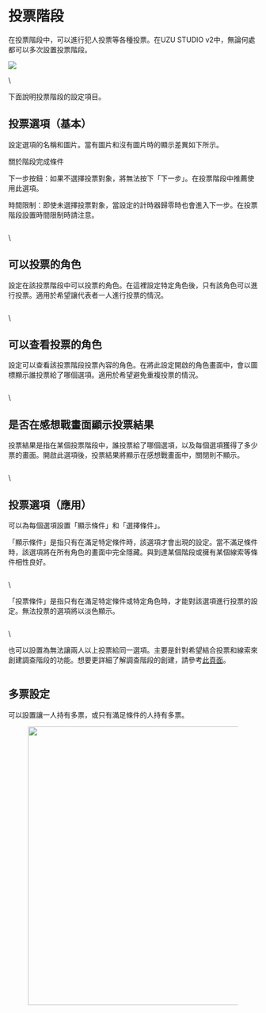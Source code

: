 # 投票階段

在投票階段中，可以進行犯人投票等各種投票。在UZU STUDIO v2中，無論何處都可以多次設置投票階段。

![](../../images/select.png)

\

下面說明投票階段的設定項目。

## 投票選項（基本）

設定選項的名稱和圖片。當有圖片和沒有圖片時的顯示差異如下所示。

關於階段完成條件

下一步按鈕：如果不選擇投票對象，將無法按下「下一步」。在投票階段中推薦使用此選項。

時間限制：即使未選擇投票對象，當設定的計時器歸零時也會進入下一步。在投票階段設置時間限制時請注意。

<figure><img src="../../.gitbook/assets/image (122).png" alt=""><figcaption></figcaption></figure>

\

## 可以投票的角色

設定在該投票階段中可以投票的角色。在這裡設定特定角色後，只有該角色可以進行投票。適用於希望讓代表者一人進行投票的情況。

<figure><img src="../../.gitbook/assets/image (121).png" alt=""><figcaption></figcaption></figure>

\

## 可以查看投票的角色

設定可以查看該投票階段投票內容的角色。在將此設定開啟的角色畫面中，會以圖標顯示誰投票給了哪個選項。適用於希望避免重複投票的情況。

<figure><img src="../../.gitbook/assets/image (120).png" alt=""><figcaption></figcaption></figure>

\

## 是否在感想戰畫面顯示投票結果

投票結果是指在某個投票階段中，誰投票給了哪個選項，以及每個選項獲得了多少票的畫面。開啟此選項後，投票結果將顯示在感想戰畫面中，關閉則不顯示。

<figure><img src="../../.gitbook/assets/image (123).png" alt=""><figcaption></figcaption></figure>

\

## 投票選項（應用）

可以為每個選項設置「顯示條件」和「選擇條件」。

「顯示條件」是指只有在滿足特定條件時，該選項才會出現的設定。當不滿足條件時，該選項將在所有角色的畫面中完全隱藏。與到達某個階段或擁有某個線索等條件相性良好。

<figure><img src="../../.gitbook/assets/image (124).png" alt=""><figcaption></figcaption></figure>

\

「投票條件」是指只有在滿足特定條件或特定角色時，才能對該選項進行投票的設定。無法投票的選項將以淡色顯示。

<figure><img src="../../.gitbook/assets/image (125).png" alt=""><figcaption></figcaption></figure>

\

也可以設置為無法讓兩人以上投票給同一選項。主要是針對希望結合投票和線索來創建調查階段的功能。想要更詳細了解調查階段的創建，請參考[此頁面](../../advanced/investigation.md)。

<figure><img src="../../.gitbook/assets/image (126).png" alt=""><figcaption></figcaption></figure>

## 多票設定

可以設置讓一人持有多票，或只有滿足條件的人持有多票。

<figure><img src="../../.gitbook/assets/image (132).png" alt="" width="563"><figcaption></figcaption></figure>